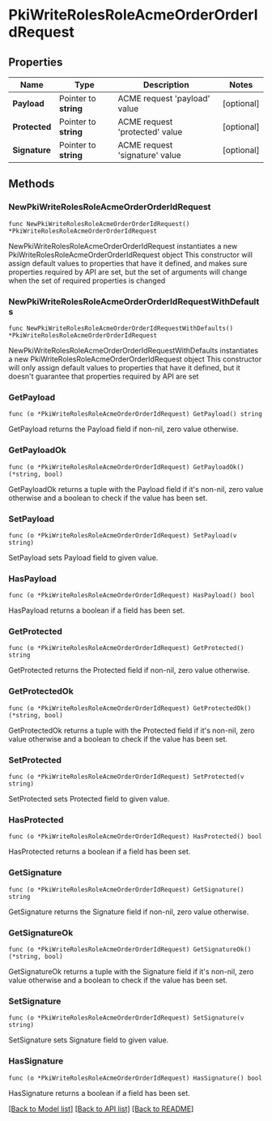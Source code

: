 # PkiWriteRolesRoleAcmeOrderOrderIdRequest


## Properties

Name | Type | Description | Notes
------------ | ------------- | ------------- | -------------
**Payload** | Pointer to **string** | ACME request &#x27;payload&#x27; value | [optional] 
**Protected** | Pointer to **string** | ACME request &#x27;protected&#x27; value | [optional] 
**Signature** | Pointer to **string** | ACME request &#x27;signature&#x27; value | [optional] 



## Methods


### NewPkiWriteRolesRoleAcmeOrderOrderIdRequest

`func NewPkiWriteRolesRoleAcmeOrderOrderIdRequest() *PkiWriteRolesRoleAcmeOrderOrderIdRequest`

NewPkiWriteRolesRoleAcmeOrderOrderIdRequest instantiates a new PkiWriteRolesRoleAcmeOrderOrderIdRequest object
This constructor will assign default values to properties that have it defined,
and makes sure properties required by API are set, but the set of arguments
will change when the set of required properties is changed

### NewPkiWriteRolesRoleAcmeOrderOrderIdRequestWithDefaults

`func NewPkiWriteRolesRoleAcmeOrderOrderIdRequestWithDefaults() *PkiWriteRolesRoleAcmeOrderOrderIdRequest`

NewPkiWriteRolesRoleAcmeOrderOrderIdRequestWithDefaults instantiates a new PkiWriteRolesRoleAcmeOrderOrderIdRequest object
This constructor will only assign default values to properties that have it defined,
but it doesn't guarantee that properties required by API are set


### GetPayload

`func (o *PkiWriteRolesRoleAcmeOrderOrderIdRequest) GetPayload() string`

GetPayload returns the Payload field if non-nil, zero value otherwise.

### GetPayloadOk

`func (o *PkiWriteRolesRoleAcmeOrderOrderIdRequest) GetPayloadOk() (*string, bool)`

GetPayloadOk returns a tuple with the Payload field if it's non-nil, zero value otherwise
and a boolean to check if the value has been set.

### SetPayload

`func (o *PkiWriteRolesRoleAcmeOrderOrderIdRequest) SetPayload(v string)`

SetPayload sets Payload field to given value.


### HasPayload

`func (o *PkiWriteRolesRoleAcmeOrderOrderIdRequest) HasPayload() bool`

HasPayload returns a boolean if a field has been set.




### GetProtected

`func (o *PkiWriteRolesRoleAcmeOrderOrderIdRequest) GetProtected() string`

GetProtected returns the Protected field if non-nil, zero value otherwise.

### GetProtectedOk

`func (o *PkiWriteRolesRoleAcmeOrderOrderIdRequest) GetProtectedOk() (*string, bool)`

GetProtectedOk returns a tuple with the Protected field if it's non-nil, zero value otherwise
and a boolean to check if the value has been set.

### SetProtected

`func (o *PkiWriteRolesRoleAcmeOrderOrderIdRequest) SetProtected(v string)`

SetProtected sets Protected field to given value.


### HasProtected

`func (o *PkiWriteRolesRoleAcmeOrderOrderIdRequest) HasProtected() bool`

HasProtected returns a boolean if a field has been set.




### GetSignature

`func (o *PkiWriteRolesRoleAcmeOrderOrderIdRequest) GetSignature() string`

GetSignature returns the Signature field if non-nil, zero value otherwise.

### GetSignatureOk

`func (o *PkiWriteRolesRoleAcmeOrderOrderIdRequest) GetSignatureOk() (*string, bool)`

GetSignatureOk returns a tuple with the Signature field if it's non-nil, zero value otherwise
and a boolean to check if the value has been set.

### SetSignature

`func (o *PkiWriteRolesRoleAcmeOrderOrderIdRequest) SetSignature(v string)`

SetSignature sets Signature field to given value.


### HasSignature

`func (o *PkiWriteRolesRoleAcmeOrderOrderIdRequest) HasSignature() bool`

HasSignature returns a boolean if a field has been set.









[[Back to Model list]](../README.md#documentation-for-models) [[Back to API list]](../README.md#documentation-for-api-endpoints) [[Back to README]](../README.md)


